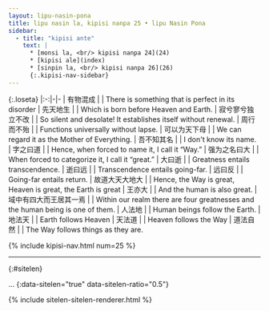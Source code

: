 ```yaml
---
layout: lipu-nasin-pona
title: lipu nasin la, kipisi nanpa 25 • lipu Nasin Pona
sidebar:
  - title: "kipisi ante"
    text: |
      * [monsi la, <br/> kipisi nanpa 24](24)
      * [kipisi ale](index)
      * [sinpin la, <br/> kipisi nanpa 26](26)
      {:.kipisi-nav-sidebar}
---
```


{:.loseta}
|:-:|-|-
| 有物混成                     |  | There is something that is perfect in its disorder
| 先天地生                     |  | Which is born before Heaven and Earth.
| 寂兮寥兮<wbr/>独立不改       |  | So silent and desolate! It establishes itself without renewal.
| 周行而不殆                   |  | Functions universally without lapse.
| 可以为天下母                 |  | We can regard it as the Mother of Everything.
| 吾不知其名                   |  | I don't know its name.
| 字之曰道                     |  | Hence, when forced to name it, I call it “Way.”
| 强为之名曰大                 |  | When forced to categorize it, I call it “great.”
| 大曰逝                       |  | Greatness entails transcendence.
| 逝曰远                       |  | Transcendence entails going-far.
| 远曰反                       |  | Going-far entails return.
| 故道大<wbr/>天大<wbr/>地大   |  | Hence, the Way is great, Heaven is great, the Earth is great
| 王亦大                       |  | And the human is also great.
| 域中有四大<wbr/>而王居其一焉 |  | Within our realm there are four greatnesses and the human being is one of them.
| 人法地                       |  | Human beings follow the Earth.
| 地法天                       |  | Earth follows Heaven
| 天法道                       |  | Heaven follows the Way
| 道法自然                     |  | The Way follows things as they are.

{% include kipisi-nav.html num=25 %}

-------
{:#sitelen}

...
{:data-sitelen="true" data-sitelen-ratio="0.5"}

{% include sitelen-sitelen-renderer.html %}
